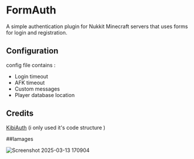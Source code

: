 # FormAuth

A simple authentication plugin for Nukkit Minecraft servers that uses forms for login and registration.

## Configuration

config file contains :
- Login timeout
- AFK timeout
- Custom messages
- Player database location

## Credits
[KibiAuth](https://github.com/KibiDB/KibiAuth-Nukkit) (i only used it's code structure )

##Iamages

![Screenshot 2025-03-13 170904](https://github.com/user-attachments/assets/6ebcd98c-0a19-4315-ad2f-a2799a44f093)
